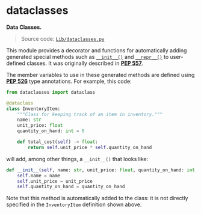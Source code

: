 # dataclasses

**Data Classes.**

> Source code: [`Lib/dataclasses.py`](https://github.com/python/cpython/tree/3.12/Lib/dataclasses.py)

This module provides a decorator and functions for automatically adding generated special methods such as [`__init__()`](/abstraction/object/__init__.md) and [`__repr__()`](/abstraction/object/__repr__.md) to user-defined classes. It was originally described in [**PEP 557**](https://peps.python.org/pep-0557/).

The member variables to use in these generated methods are defined using [**PEP 526**](https://peps.python.org/pep-0526/) type annotations. For example, this code:

```python
from dataclasses import dataclass

@dataclass
class InventoryItem:
    """Class for keeping track of an item in inventory."""
    name: str
    unit_price: float
    quantity_on_hand: int = 0

    def total_cost(self) -> float:
        return self.unit_price * self.quantity_on_hand
```

will add, among other things, a `__init__()` that looks like:

```python
def __init__(self, name: str, unit_price: float, quantity_on_hand: int = 0):
    self.name = name
    self.unit_price = unit_price
    self.quantity_on_hand = quantity_on_hand
```

Note that this method is automatically added to the class: it is not directly specified in the `InventoryItem` definition shown above.
